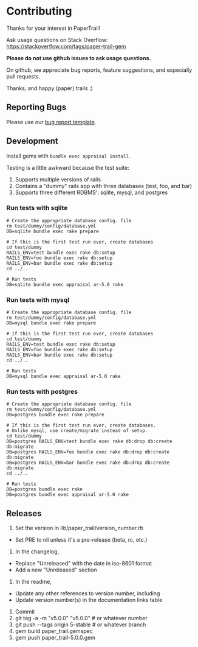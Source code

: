 # Contributing

Thanks for your interest in PaperTrail!

Ask usage questions on Stack Overflow:
https://stackoverflow.com/tags/paper-trail-gem

**Please do not use github issues to ask usage questions.**

On github, we appreciate bug reports, feature
suggestions, and especially pull requests.

Thanks, and happy (paper) trails :)

## Reporting Bugs

Please use our [bug report template][1].

## Development

Install gems with `bundle exec appraisal install`.

Testing is a little awkward because the test suite:

1. Supports multiple versions of rails
1. Contains a "dummy" rails app with three databases (test, foo, and bar)
1. Supports three different RDBMS': sqlite, mysql, and postgres

### Run tests with sqlite

```
# Create the appropriate database config. file
rm test/dummy/config/database.yml
DB=sqlite bundle exec rake prepare

# If this is the first test run ever, create databases
cd test/dummy
RAILS_ENV=test bundle exec rake db:setup
RAILS_ENV=foo bundle exec rake db:setup
RAILS_ENV=bar bundle exec rake db:setup
cd ../..

# Run tests
DB=sqlite bundle exec appraisal ar-5.0 rake
```

### Run tests with mysql

```
# Create the appropriate database config. file
rm test/dummy/config/database.yml
DB=mysql bundle exec rake prepare

# If this is the first test run ever, create databases
cd test/dummy
RAILS_ENV=test bundle exec rake db:setup
RAILS_ENV=foo bundle exec rake db:setup
RAILS_ENV=bar bundle exec rake db:setup
cd ../..

# Run tests
DB=mysql bundle exec appraisal ar-5.0 rake
```

### Run tests with postgres

```
# Create the appropriate database config. file
rm test/dummy/config/database.yml
DB=postgres bundle exec rake prepare

# If this is the first test run ever, create databases.
# Unlike mysql, use create/migrate instead of setup.
cd test/dummy
DB=postgres RAILS_ENV=test bundle exec rake db:drop db:create db:migrate
DB=postgres RAILS_ENV=foo bundle exec rake db:drop db:create db:migrate
DB=postgres RAILS_ENV=bar bundle exec rake db:drop db:create db:migrate
cd ../..

# Run tests
DB=postgres bundle exec rake
DB=postgres bundle exec appraisal ar-5.0 rake
```

## Releases

1. Set the version in lib/paper_trail/version_number.rb
  - Set PRE to nil unless it's a pre-release (beta, rc, etc.)
1. In the changelog,
  - Replace "Unreleased" with the date in iso-8601 format
  - Add a new "Unreleased" section
1. In the readme,
  - Update any other references to version number, including
  - Update version number(s) in the documentation links table
1. Commit
1. git tag -a -m "v5.0.0" "v5.0.0" # or whatever number
1. git push --tags origin 5-stable # or whatever branch
1. gem build paper_trail.gemspec
1. gem push paper_trail-5.0.0.gem

[1]: https://github.com/airblade/paper_trail/blob/master/doc/bug_report_template.rb
